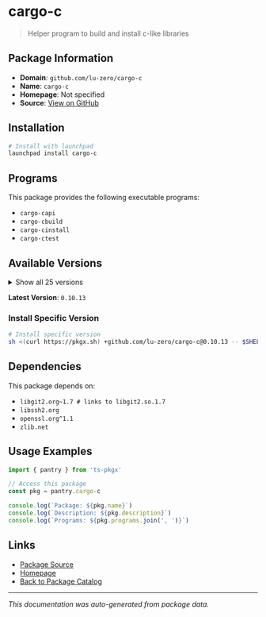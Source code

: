 # cargo-c

> Helper program to build and install c-like libraries

## Package Information

- **Domain**: `github.com/lu-zero/cargo-c`
- **Name**: `cargo-c`
- **Homepage**: Not specified
- **Source**: [View on GitHub](https://github.com/pkgxdev/pantry/tree/main/projects/github.com/lu-zero/cargo-c/package.yml)

## Installation

```bash
# Install with launchpad
launchpad install cargo-c
```

## Programs

This package provides the following executable programs:

- `cargo-capi`
- `cargo-cbuild`
- `cargo-cinstall`
- `cargo-ctest`

## Available Versions

<details>
<summary>Show all 25 versions</summary>

- `0.10.13`, `0.10.12`, `0.10.11`, `0.10.10`, `0.10.9`
- `0.10.8`, `0.10.7`, `0.10.6`, `0.10.5`, `0.10.4`
- `0.10.3`, `0.10.2`, `0.10.1`, `0.10.0`, `0.9.32`
- `0.9.31`, `0.9.30`, `0.9.29`, `0.9.28`, `0.9.27`
- `0.9.26`, `0.9.24`, `0.9.22`, `0.9.21`, `0.9.20`

</details>

**Latest Version**: `0.10.13`

### Install Specific Version

```bash
# Install specific version
sh <(curl https://pkgx.sh) +github.com/lu-zero/cargo-c@0.10.13 -- $SHELL -i
```

## Dependencies

This package depends on:

- `libgit2.org~1.7 # links to libgit2.so.1.7`
- `libssh2.org`
- `openssl.org^1.1`
- `zlib.net`

## Usage Examples

```typescript
import { pantry } from 'ts-pkgx'

// Access this package
const pkg = pantry.cargo-c

console.log(`Package: ${pkg.name}`)
console.log(`Description: ${pkg.description}`)
console.log(`Programs: ${pkg.programs.join(', ')}`)
```

## Links

- [Package Source](https://github.com/pkgxdev/pantry/tree/main/projects/github.com/lu-zero/cargo-c/package.yml)
- [Homepage](#)
- [Back to Package Catalog](../../package-catalog.md)

---

*This documentation was auto-generated from package data.*
